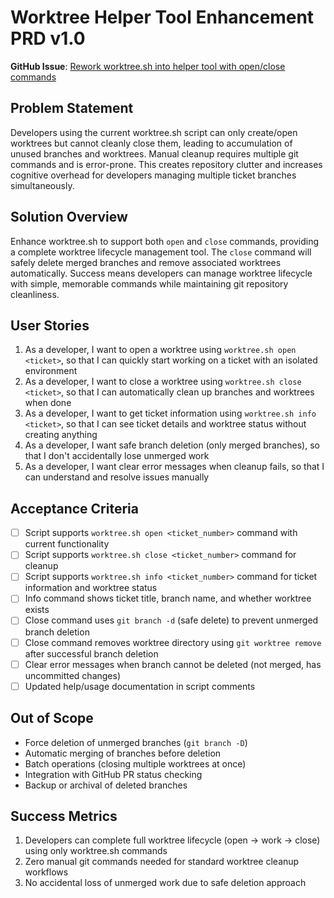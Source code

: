 # Worktree Helper Tool Enhancement PRD v1.0

**GitHub Issue**: [Rework worktree.sh into helper tool with open/close commands](https://github.com/MarcinOrlowski/pyggy-expense-tracker/issues/42)

## Problem Statement

Developers using the current worktree.sh script can only create/open worktrees but cannot cleanly
close them, leading to accumulation of unused branches and worktrees. Manual cleanup requires
multiple git commands and is error-prone. This creates repository clutter and increases cognitive
overhead for developers managing multiple ticket branches simultaneously.

## Solution Overview

Enhance worktree.sh to support both `open` and `close` commands, providing a complete worktree
lifecycle management tool. The `close` command will safely delete merged branches and remove
associated worktrees automatically. Success means developers can manage worktree lifecycle with
simple, memorable commands while maintaining git repository cleanliness.

## User Stories

1. As a developer, I want to open a worktree using `worktree.sh open <ticket>`, so that I can
   quickly start working on a ticket with an isolated environment
2. As a developer, I want to close a worktree using `worktree.sh close <ticket>`, so that I can
   automatically clean up branches and worktrees when done
3. As a developer, I want to get ticket information using `worktree.sh info <ticket>`, so that I can
   see ticket details and worktree status without creating anything
4. As a developer, I want safe branch deletion (only merged branches), so that I don't accidentally
   lose unmerged work
5. As a developer, I want clear error messages when cleanup fails, so that I can understand and
   resolve issues manually

## Acceptance Criteria

- [ ] Script supports `worktree.sh open <ticket_number>` command with current functionality
- [ ] Script supports `worktree.sh close <ticket_number>` command for cleanup
- [ ] Script supports `worktree.sh info <ticket_number>` command for ticket information and worktree status
- [ ] Info command shows ticket title, branch name, and whether worktree exists
- [ ] Close command uses `git branch -d` (safe delete) to prevent unmerged branch deletion
- [ ] Close command removes worktree directory using `git worktree remove` after successful branch deletion
- [ ] Clear error messages when branch cannot be deleted (not merged, has uncommitted changes)
- [ ] Updated help/usage documentation in script comments

## Out of Scope

- Force deletion of unmerged branches (`git branch -D`)
- Automatic merging of branches before deletion
- Batch operations (closing multiple worktrees at once)
- Integration with GitHub PR status checking
- Backup or archival of deleted branches

## Success Metrics

1. Developers can complete full worktree lifecycle (open → work → close) using only worktree.sh commands
2. Zero manual git commands needed for standard worktree cleanup workflows
3. No accidental loss of unmerged work due to safe deletion approach

